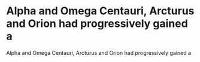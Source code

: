 # Alpha and Omega Centauri, Arcturus and Orion had progressively gained a

Alpha and Omega Centauri, Arcturus and Orion had progressively gained a